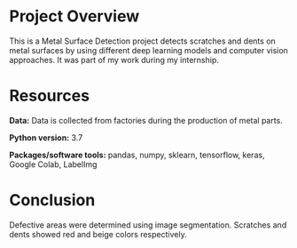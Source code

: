 # Project Overview

This is a Metal Surface Detection project detects scratches and dents on metal surfaces by using different deep learning models and computer vision approaches. It was part of my work during my internship. 

# Resources

**Data:** Data is collected from factories during the production of metal parts. 

**Python version:** 3.7

**Packages/software tools:** pandas, numpy, sklearn, tensorflow, keras, Google Colab, LabelImg

# Conclusion
Defective areas were determined using image segmentation. Scratches and dents showed red and beige colors respectively. 

